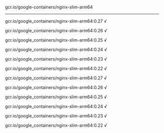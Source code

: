 gcr.io/google-containers/nginx-slim-arm64 

----
gcr.io/google_containers/nginx-slim-arm64:0.27 √

gcr.io/google_containers/nginx-slim-arm64:0.26 √

gcr.io/google_containers/nginx-slim-arm64:0.25 √

gcr.io/google_containers/nginx-slim-arm64:0.24 √

gcr.io/google_containers/nginx-slim-arm64:0.23 √

gcr.io/google_containers/nginx-slim-arm64:0.22 √

gcr.io/google_containers/nginx-slim-arm64:0.27 √

gcr.io/google_containers/nginx-slim-arm64:0.26 √

gcr.io/google_containers/nginx-slim-arm64:0.25 √

gcr.io/google_containers/nginx-slim-arm64:0.24 √

gcr.io/google_containers/nginx-slim-arm64:0.23 √

gcr.io/google_containers/nginx-slim-arm64:0.22 √

